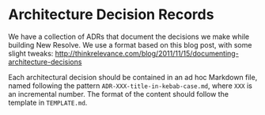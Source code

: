 # Architecture Decision Records

We have a collection of ADRs that document the decisions we make while building New Resolve. We use a format based on this blog post, with some slight tweaks: <http://thinkrelevance.com/blog/2011/11/15/documenting-architecture-decisions>

Each architectural decision should be contained in an ad hoc Markdown file, named following the pattern `ADR-XXX-title-in-kebab-case.md`, where `XXX` is an incremental number. The format of the content should follow the template in `TEMPLATE.md`.
